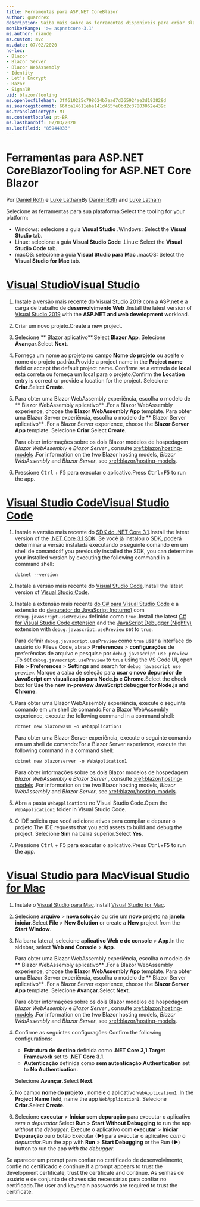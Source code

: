 ```yaml
---
title: Ferramentas para ASP.NET CoreBlazor
author: guardrex
description: Saiba mais sobre as ferramentas disponíveis para criar Blazor aplicativos.
monikerRange: '>= aspnetcore-3.1'
ms.author: riande
ms.custom: mvc
ms.date: 07/02/2020
no-loc:
- Blazor
- Blazor Server
- Blazor WebAssembly
- Identity
- Let's Encrypt
- Razor
- SignalR
uid: blazor/tooling
ms.openlocfilehash: 3ff610225c798624b7ead7d365924ae3d193829d
ms.sourcegitcommit: 66fca14611eba141d455fe0bd2c37803062e439c
ms.translationtype: MT
ms.contentlocale: pt-BR
ms.lasthandoff: 07/03/2020
ms.locfileid: "85944933"
---
```

<!-- zone_pivot_groups: operating-systems -->

# <a name="tooling-for-aspnet-core-blazor"></a><span data-ttu-id="5486e-103">Ferramentas para ASP.NET CoreBlazor</span><span class="sxs-lookup"><span data-stu-id="5486e-103">Tooling for ASP.NET Core Blazor</span></span>

<span data-ttu-id="5486e-104">Por [Daniel Roth](https://github.com/danroth27) e [Luke Latham](https://github.com/guardrex)</span><span class="sxs-lookup"><span data-stu-id="5486e-104">By [Daniel Roth](https://github.com/danroth27) and [Luke Latham](https://github.com/guardrex)</span></span>

<span data-ttu-id="5486e-105">Selecione as ferramentas para sua plataforma:</span><span class="sxs-lookup"><span data-stu-id="5486e-105">Select the tooling for your platform:</span></span>

* <span data-ttu-id="5486e-106">Windows: selecione a guia **Visual Studio** .</span><span class="sxs-lookup"><span data-stu-id="5486e-106">Windows: Select the **Visual Studio** tab.</span></span>
* <span data-ttu-id="5486e-107">Linux: selecione a guia **Visual Studio Code** .</span><span class="sxs-lookup"><span data-stu-id="5486e-107">Linux: Select the **Visual Studio Code** tab.</span></span>
* <span data-ttu-id="5486e-108">macOS: selecione a guia **Visual Studio para Mac** .</span><span class="sxs-lookup"><span data-stu-id="5486e-108">macOS: Select the **Visual Studio for Mac** tab.</span></span>

# <a name="visual-studio"></a>[<span data-ttu-id="5486e-109">Visual Studio</span><span class="sxs-lookup"><span data-stu-id="5486e-109">Visual Studio</span></span>](#tab/visual-studio)

1. <span data-ttu-id="5486e-110">Instale a versão mais recente do [Visual Studio 2019](https://visualstudio.microsoft.com/downloads/) com a ASP.net e a carga de trabalho de **desenvolvimento Web** .</span><span class="sxs-lookup"><span data-stu-id="5486e-110">Install the latest version of [Visual Studio 2019](https://visualstudio.microsoft.com/downloads/) with the **ASP.NET and web development** workload.</span></span>

1. <span data-ttu-id="5486e-111">Criar um novo projeto.</span><span class="sxs-lookup"><span data-stu-id="5486e-111">Create a new project.</span></span>

1. <span data-ttu-id="5486e-112">Selecione \*\* Blazor aplicativo\*\*.</span><span class="sxs-lookup"><span data-stu-id="5486e-112">Select **Blazor App**.</span></span> <span data-ttu-id="5486e-113">Selecione **Avançar**.</span><span class="sxs-lookup"><span data-stu-id="5486e-113">Select **Next**.</span></span>

1. <span data-ttu-id="5486e-114">Forneça um nome ao projeto no campo **Nome do projeto** ou aceite o nome do projeto padrão.</span><span class="sxs-lookup"><span data-stu-id="5486e-114">Provide a project name in the **Project name** field or accept the default project name.</span></span> <span data-ttu-id="5486e-115">Confirme se a entrada de **local** está correta ou forneça um local para o projeto.</span><span class="sxs-lookup"><span data-stu-id="5486e-115">Confirm the **Location** entry is correct or provide a location for the project.</span></span> <span data-ttu-id="5486e-116">Selecione **Criar**.</span><span class="sxs-lookup"><span data-stu-id="5486e-116">Select **Create**.</span></span>

1. <span data-ttu-id="5486e-117">Para obter uma Blazor WebAssembly experiência, escolha o modelo de \*\* Blazor WebAssembly aplicativo\*\* .</span><span class="sxs-lookup"><span data-stu-id="5486e-117">For a Blazor WebAssembly experience, choose the **Blazor WebAssembly App** template.</span></span> <span data-ttu-id="5486e-118">Para obter uma Blazor Server experiência, escolha o modelo de \*\* Blazor Server aplicativo\*\* .</span><span class="sxs-lookup"><span data-stu-id="5486e-118">For a Blazor Server experience, choose the **Blazor Server App** template.</span></span> <span data-ttu-id="5486e-119">Selecione **Criar**.</span><span class="sxs-lookup"><span data-stu-id="5486e-119">Select **Create**.</span></span>

   <span data-ttu-id="5486e-120">Para obter informações sobre os dois Blazor modelos de hospedagem *Blazor WebAssembly* e *Blazor Server* , consulte <xref:blazor/hosting-models> .</span><span class="sxs-lookup"><span data-stu-id="5486e-120">For information on the two Blazor hosting models, *Blazor WebAssembly* and *Blazor Server*, see <xref:blazor/hosting-models>.</span></span>

1. <span data-ttu-id="5486e-121">Pressione <kbd>Ctrl</kbd> + <kbd>F5</kbd> para executar o aplicativo.</span><span class="sxs-lookup"><span data-stu-id="5486e-121">Press <kbd>Ctrl</kbd>+<kbd>F5</kbd> to run the app.</span></span>

# <a name="visual-studio-code"></a>[<span data-ttu-id="5486e-122">Visual Studio Code</span><span class="sxs-lookup"><span data-stu-id="5486e-122">Visual Studio Code</span></span>](#tab/visual-studio-code)

1. <span data-ttu-id="5486e-123">Instale a versão mais recente do [SDK do .NET Core 3,1](https://dotnet.microsoft.com/download/dotnet-core/3.1).</span><span class="sxs-lookup"><span data-stu-id="5486e-123">Install the latest version of the [.NET Core 3.1 SDK](https://dotnet.microsoft.com/download/dotnet-core/3.1).</span></span> <span data-ttu-id="5486e-124">Se você já instalou o SDK, poderá determinar a versão instalada executando o seguinte comando em um shell de comando:</span><span class="sxs-lookup"><span data-stu-id="5486e-124">If you previously installed the SDK, you can determine your installed version by executing the following command in a command shell:</span></span>

   ```dotnetcli
   dotnet --version
   ```

1. <span data-ttu-id="5486e-125">Instale a versão mais recente do [Visual Studio Code](https://code.visualstudio.com/).</span><span class="sxs-lookup"><span data-stu-id="5486e-125">Install the latest version of [Visual Studio Code](https://code.visualstudio.com/).</span></span>

1. <span data-ttu-id="5486e-126">Instale a extensão mais recente [do C# para Visual Studio Code](https://marketplace.visualstudio.com/items?itemName=ms-dotnettools.csharp) e a extensão do [depurador do JavaScript (noturno)](https://marketplace.visualstudio.com/items?itemName=ms-vscode.js-debug-nightly) com `debug.javascript.usePreview` definido como `true` .</span><span class="sxs-lookup"><span data-stu-id="5486e-126">Install the latest [C# for Visual Studio Code extension](https://marketplace.visualstudio.com/items?itemName=ms-dotnettools.csharp) and the [JavaScript Debugger (Nightly)](https://marketplace.visualstudio.com/items?itemName=ms-vscode.js-debug-nightly) extension with `debug.javascript.usePreview` set to `true`.</span></span>

   <span data-ttu-id="5486e-127">Para definir `debug.javascript.usePreview` como `true` usar a interface do usuário do **File**vs Code, abra  >  **Preferences**  >  **configurações** de preferências de arquivo e pesquise por `debug javascript use preview` .</span><span class="sxs-lookup"><span data-stu-id="5486e-127">To set `debug.javascript.usePreview` to `true` using the VS Code UI, open **File** > **Preferences** > **Settings** and search for `debug javascript use preview`.</span></span> <span data-ttu-id="5486e-128">Marque a caixa de seleção para **usar o novo depurador de JavaScript em visualização para Node.js e Chrome**.</span><span class="sxs-lookup"><span data-stu-id="5486e-128">Select the check box for **Use the new in-preview JavaScript debugger for Node.js and Chrome**.</span></span>

1. <span data-ttu-id="5486e-129">Para obter uma Blazor WebAssembly experiência, execute o seguinte comando em um shell de comando:</span><span class="sxs-lookup"><span data-stu-id="5486e-129">For a Blazor WebAssembly experience, execute the following command in a command shell:</span></span>

   ```dotnetcli
   dotnet new blazorwasm -o WebApplication1
   ```

   <span data-ttu-id="5486e-130">Para obter uma Blazor Server experiência, execute o seguinte comando em um shell de comando:</span><span class="sxs-lookup"><span data-stu-id="5486e-130">For a Blazor Server experience, execute the following command in a command shell:</span></span>

   ```dotnetcli
   dotnet new blazorserver -o WebApplication1
   ```

   <span data-ttu-id="5486e-131">Para obter informações sobre os dois Blazor modelos de hospedagem *Blazor WebAssembly* e *Blazor Server* , consulte <xref:blazor/hosting-models> .</span><span class="sxs-lookup"><span data-stu-id="5486e-131">For information on the two Blazor hosting models, *Blazor WebAssembly* and *Blazor Server*, see <xref:blazor/hosting-models>.</span></span>

1. <span data-ttu-id="5486e-132">Abra a pasta `WebApplication1` no Visual Studio Code.</span><span class="sxs-lookup"><span data-stu-id="5486e-132">Open the `WebApplication1` folder in Visual Studio Code.</span></span>

1. <span data-ttu-id="5486e-133">O IDE solicita que você adicione ativos para compilar e depurar o projeto.</span><span class="sxs-lookup"><span data-stu-id="5486e-133">The IDE requests that you add assets to build and debug the project.</span></span> <span data-ttu-id="5486e-134">Selecione **Sim** na barra superior.</span><span class="sxs-lookup"><span data-stu-id="5486e-134">Select **Yes**.</span></span>

1. <span data-ttu-id="5486e-135">Pressione <kbd>Ctrl</kbd> + <kbd>F5</kbd> para executar o aplicativo.</span><span class="sxs-lookup"><span data-stu-id="5486e-135">Press <kbd>Ctrl</kbd>+<kbd>F5</kbd> to run the app.</span></span>

# <a name="visual-studio-for-mac"></a>[<span data-ttu-id="5486e-136">Visual Studio para Mac</span><span class="sxs-lookup"><span data-stu-id="5486e-136">Visual Studio for Mac</span></span>](#tab/visual-studio-mac)

1. <span data-ttu-id="5486e-137">Instale o [Visual Studio para Mac](https://visualstudio.microsoft.com/vs/mac/).</span><span class="sxs-lookup"><span data-stu-id="5486e-137">Install [Visual Studio for Mac](https://visualstudio.microsoft.com/vs/mac/).</span></span>

1. <span data-ttu-id="5486e-138">Selecione **arquivo**  >  **nova solução** ou crie um **novo** projeto na **janela iniciar**.</span><span class="sxs-lookup"><span data-stu-id="5486e-138">Select **File** > **New Solution** or create a **New** project from the **Start Window**.</span></span>

1. <span data-ttu-id="5486e-139">Na barra lateral, selecione **aplicativo Web e de console**  >  **App**.</span><span class="sxs-lookup"><span data-stu-id="5486e-139">In the sidebar, select **Web and Console** > **App**.</span></span>

   <span data-ttu-id="5486e-140">Para obter uma Blazor WebAssembly experiência, escolha o modelo de \*\* Blazor WebAssembly aplicativo\*\* .</span><span class="sxs-lookup"><span data-stu-id="5486e-140">For a Blazor WebAssembly experience, choose the **Blazor WebAssembly App** template.</span></span> <span data-ttu-id="5486e-141">Para obter uma Blazor Server experiência, escolha o modelo de \*\* Blazor Server aplicativo\*\* .</span><span class="sxs-lookup"><span data-stu-id="5486e-141">For a Blazor Server experience, choose the **Blazor Server App** template.</span></span> <span data-ttu-id="5486e-142">Selecione **Avançar**.</span><span class="sxs-lookup"><span data-stu-id="5486e-142">Select **Next**.</span></span>

   <span data-ttu-id="5486e-143">Para obter informações sobre os dois Blazor modelos de hospedagem *Blazor WebAssembly* e *Blazor Server* , consulte <xref:blazor/hosting-models> .</span><span class="sxs-lookup"><span data-stu-id="5486e-143">For information on the two Blazor hosting models, *Blazor WebAssembly* and *Blazor Server*, see <xref:blazor/hosting-models>.</span></span>

1. <span data-ttu-id="5486e-144">Confirme as seguintes configurações:</span><span class="sxs-lookup"><span data-stu-id="5486e-144">Confirm the following configurations:</span></span>

   * <span data-ttu-id="5486e-145">**Estrutura de destino** definida como **.NET Core 3,1**.</span><span class="sxs-lookup"><span data-stu-id="5486e-145">**Target Framework** set to **.NET Core 3.1**.</span></span>
   * <span data-ttu-id="5486e-146">**Autenticação** definida como **sem autenticação**.</span><span class="sxs-lookup"><span data-stu-id="5486e-146">**Authentication** set to **No Authentication**.</span></span>
   
   <span data-ttu-id="5486e-147">Selecione **Avançar**.</span><span class="sxs-lookup"><span data-stu-id="5486e-147">Select **Next**.</span></span>

1. <span data-ttu-id="5486e-148">No campo **nome do projeto** , nomeie o aplicativo `WebApplication1` .</span><span class="sxs-lookup"><span data-stu-id="5486e-148">In the **Project Name** field, name the app `WebApplication1`.</span></span> <span data-ttu-id="5486e-149">Selecione **Criar**.</span><span class="sxs-lookup"><span data-stu-id="5486e-149">Select **Create**.</span></span>

1. <span data-ttu-id="5486e-150">Selecione **executar**  >  **Iniciar sem depuração** para executar o aplicativo *sem o depurador*.</span><span class="sxs-lookup"><span data-stu-id="5486e-150">Select **Run** > **Start Without Debugging** to run the app *without the debugger*.</span></span> <span data-ttu-id="5486e-151">Execute o aplicativo com **executar**  >  **Iniciar Depuração** ou o botão Executar (&#9654;) para executar o aplicativo *com o depurador*.</span><span class="sxs-lookup"><span data-stu-id="5486e-151">Run the app with **Run** > **Start Debugging** or the Run (&#9654;) button to run the app *with the debugger*.</span></span>

<span data-ttu-id="5486e-152">Se aparecer um prompt para confiar no certificado de desenvolvimento, confie no certificado e continue.</span><span class="sxs-lookup"><span data-stu-id="5486e-152">If a prompt appears to trust the development certificate, trust the certificate and continue.</span></span> <span data-ttu-id="5486e-153">As senhas de usuário e de conjunto de chaves são necessárias para confiar no certificado.</span><span class="sxs-lookup"><span data-stu-id="5486e-153">The user and keychain passwords are required to trust the certificate.</span></span>

---

<!--

::: zone pivot="os-windows"

1. Install the latest version of [Visual Studio 2019](https://visualstudio.microsoft.com/downloads/) with the **ASP.NET and web development** workload.

1. Create a new project.

1. Select **Blazor App**. Select **Next**.

1. Provide a project name in the **Project name** field or accept the default project name. Confirm the **Location** entry is correct or provide a location for the project. Select **Create**.

1. For a Blazor WebAssembly experience, choose the **Blazor WebAssembly App** template. For a Blazor Server experience, choose the **Blazor Server App** template. Select **Create**.

   For information on the two Blazor hosting models, *Blazor WebAssembly* and *Blazor Server*, see <xref:blazor/hosting-models>.

1. Press <kbd>Ctrl</kbd>+<kbd>F5</kbd> to run the app.

::: zone-end

::: zone pivot="os-linux"

1. Install the latest version of the [.NET Core 3.1 SDK](https://dotnet.microsoft.com/download/dotnet-core/3.1). If you previously installed the SDK, you can determine your installed version by executing the following command in a command shell:

   ```dotnetcli
   dotnet --version
   ```

1. Install the latest version of [Visual Studio Code](https://code.visualstudio.com/).

1. Install the latest [C# for Visual Studio Code extension](https://marketplace.visualstudio.com/items?itemName=ms-dotnettools.csharp) and the [JavaScript Debugger (Nightly)](https://marketplace.visualstudio.com/items?itemName=ms-vscode.js-debug-nightly) extension with `debug.javascript.usePreview` set to `true`.

   To set `debug.javascript.usePreview` to `true` using the VS Code UI, open **File** > **Preferences** > **Settings** and search for `debug javascript use preview`. Select the check box for **Use the new in-preview JavaScript debugger for Node.js and Chrome**.

1. For a Blazor WebAssembly experience, execute the following command in a command shell:

   ```dotnetcli
   dotnet new blazorwasm -o WebApplication1
   ```

   For a Blazor Server experience, execute the following command in a command shell:

   ```dotnetcli
   dotnet new blazorserver -o WebApplication1
   ```

   For information on the two Blazor hosting models, *Blazor WebAssembly* and *Blazor Server*, see <xref:blazor/hosting-models>.

1. Open the `WebApplication1` folder in Visual Studio Code.

1. The IDE requests that you add assets to build and debug the project. Select **Yes**.

1. Press <kbd>Ctrl</kbd>+<kbd>F5</kbd> to run the app.

::: zone-end

::: zone pivot="os-macos"

1. Install [Visual Studio for Mac](https://visualstudio.microsoft.com/vs/mac/).

1. Select **File** > **New Solution** or create a **New** project from the **Start Window**.

1. In the sidebar, select **Web and Console** > **App**.

   For a Blazor WebAssembly experience, choose the **Blazor WebAssembly App** template. For a Blazor Server experience, choose the **Blazor Server App** template. Select **Next**.

   For information on the two Blazor hosting models, *Blazor WebAssembly* and *Blazor Server*, see <xref:blazor/hosting-models>.

1. Confirm the following configurations:

   * **Target Framework** set to **.NET Core 3.1**.
   * **Authentication** set to **No Authentication**.
   
   Select **Next**.

1. In the **Project Name** field, name the app `WebApplication1`. Select **Create**.

1. Select **Run** > **Start Without Debugging** to run the app *without the debugger*. Run the app with **Run** > **Start Debugging** or the Run (&#9654;) button to run the app *with the debugger*.

If a prompt appears to trust the development certificate, trust the certificate and continue. The user and keychain passwords are required to trust the certificate.

::: zone-end

-->
